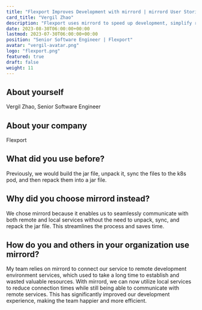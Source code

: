 ```yaml
---
title: "Flexport Improves Development with mirrord | mirrord User Stories"
card_title: "Vergil Zhao"
description: "Flexport uses mirrord to speed up development, simplify remote and local service connections, and boost team efficiency."
date: 2023-08-30T06:00:00+00:00
lastmod: 2023-07-30T06:00:00+00:00
position: "Senior Software Engineer | Flexport"
avatar: "vergil-avatar.png"
logo: "flexport.png"
featured: true
draft: false
weight: 11
---
```


## About yourself

Vergil Zhao, Senior Software Engineer

## About your company

Flexport

## What did you use before?

Previously, we would build the jar file, unpack it, sync the files to the k8s pod, and then repack them into a jar file.

## Why did you choose mirrord instead?

We chose mirrord because it enables us to seamlessly communicate with both remote and local services without the need to unpack, sync, and repack the jar file. This streamlines the process and saves time.

## How do you and others in your organization use mirrord?

My team relies on mirrord to connect our service to remote development environment services, which used to take a long time to establish and wasted valuable resources. With mirrord, we can now utilize local services to reduce connection times while still being able to communicate with remote services. This has significantly improved our development experience, making the team happier and more efficient.
